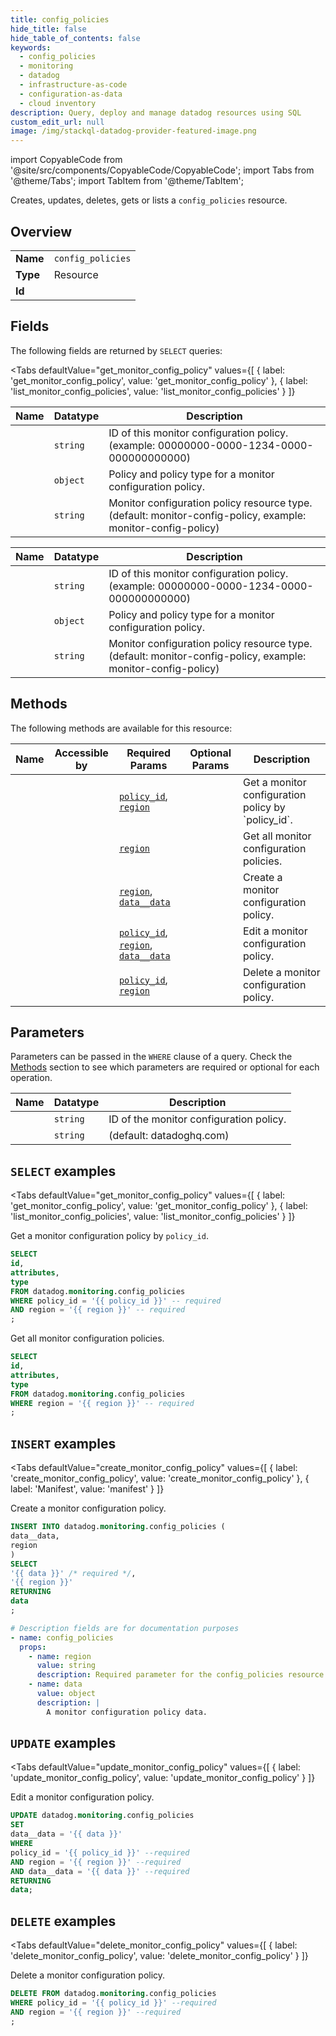 ```yaml
--- 
title: config_policies
hide_title: false
hide_table_of_contents: false
keywords:
  - config_policies
  - monitoring
  - datadog
  - infrastructure-as-code
  - configuration-as-data
  - cloud inventory
description: Query, deploy and manage datadog resources using SQL
custom_edit_url: null
image: /img/stackql-datadog-provider-featured-image.png
---
```


import CopyableCode from '@site/src/components/CopyableCode/CopyableCode';
import Tabs from '@theme/Tabs';
import TabItem from '@theme/TabItem';

Creates, updates, deletes, gets or lists a <code>config_policies</code> resource.

## Overview
<table><tbody>
<tr><td><b>Name</b></td><td><code>config_policies</code></td></tr>
<tr><td><b>Type</b></td><td>Resource</td></tr>
<tr><td><b>Id</b></td><td><CopyableCode code="datadog.monitoring.config_policies" /></td></tr>
</tbody></table>

## Fields

The following fields are returned by `SELECT` queries:

<Tabs
    defaultValue="get_monitor_config_policy"
    values={[
        { label: 'get_monitor_config_policy', value: 'get_monitor_config_policy' },
        { label: 'list_monitor_config_policies', value: 'list_monitor_config_policies' }
    ]}
>
<TabItem value="get_monitor_config_policy">

<table>
<thead>
    <tr>
    <th>Name</th>
    <th>Datatype</th>
    <th>Description</th>
    </tr>
</thead>
<tbody>
<tr>
    <td><CopyableCode code="id" /></td>
    <td><code>string</code></td>
    <td>ID of this monitor configuration policy. (example: 00000000-0000-1234-0000-000000000000)</td>
</tr>
<tr>
    <td><CopyableCode code="attributes" /></td>
    <td><code>object</code></td>
    <td>Policy and policy type for a monitor configuration policy.</td>
</tr>
<tr>
    <td><CopyableCode code="type" /></td>
    <td><code>string</code></td>
    <td>Monitor configuration policy resource type. (default: monitor-config-policy, example: monitor-config-policy)</td>
</tr>
</tbody>
</table>
</TabItem>
<TabItem value="list_monitor_config_policies">

<table>
<thead>
    <tr>
    <th>Name</th>
    <th>Datatype</th>
    <th>Description</th>
    </tr>
</thead>
<tbody>
<tr>
    <td><CopyableCode code="id" /></td>
    <td><code>string</code></td>
    <td>ID of this monitor configuration policy. (example: 00000000-0000-1234-0000-000000000000)</td>
</tr>
<tr>
    <td><CopyableCode code="attributes" /></td>
    <td><code>object</code></td>
    <td>Policy and policy type for a monitor configuration policy.</td>
</tr>
<tr>
    <td><CopyableCode code="type" /></td>
    <td><code>string</code></td>
    <td>Monitor configuration policy resource type. (default: monitor-config-policy, example: monitor-config-policy)</td>
</tr>
</tbody>
</table>
</TabItem>
</Tabs>

## Methods

The following methods are available for this resource:

<table>
<thead>
    <tr>
    <th>Name</th>
    <th>Accessible by</th>
    <th>Required Params</th>
    <th>Optional Params</th>
    <th>Description</th>
    </tr>
</thead>
<tbody>
<tr>
    <td><a href="#get_monitor_config_policy"><CopyableCode code="get_monitor_config_policy" /></a></td>
    <td><CopyableCode code="select" /></td>
    <td><a href="#parameter-policy_id"><code>policy_id</code></a>, <a href="#parameter-region"><code>region</code></a></td>
    <td></td>
    <td>Get a monitor configuration policy by `policy_id`.</td>
</tr>
<tr>
    <td><a href="#list_monitor_config_policies"><CopyableCode code="list_monitor_config_policies" /></a></td>
    <td><CopyableCode code="select" /></td>
    <td><a href="#parameter-region"><code>region</code></a></td>
    <td></td>
    <td>Get all monitor configuration policies.</td>
</tr>
<tr>
    <td><a href="#create_monitor_config_policy"><CopyableCode code="create_monitor_config_policy" /></a></td>
    <td><CopyableCode code="insert" /></td>
    <td><a href="#parameter-region"><code>region</code></a>, <a href="#parameter-data__data"><code>data__data</code></a></td>
    <td></td>
    <td>Create a monitor configuration policy.</td>
</tr>
<tr>
    <td><a href="#update_monitor_config_policy"><CopyableCode code="update_monitor_config_policy" /></a></td>
    <td><CopyableCode code="update" /></td>
    <td><a href="#parameter-policy_id"><code>policy_id</code></a>, <a href="#parameter-region"><code>region</code></a>, <a href="#parameter-data__data"><code>data__data</code></a></td>
    <td></td>
    <td>Edit a monitor configuration policy.</td>
</tr>
<tr>
    <td><a href="#delete_monitor_config_policy"><CopyableCode code="delete_monitor_config_policy" /></a></td>
    <td><CopyableCode code="delete" /></td>
    <td><a href="#parameter-policy_id"><code>policy_id</code></a>, <a href="#parameter-region"><code>region</code></a></td>
    <td></td>
    <td>Delete a monitor configuration policy.</td>
</tr>
</tbody>
</table>

## Parameters

Parameters can be passed in the `WHERE` clause of a query. Check the [Methods](#methods) section to see which parameters are required or optional for each operation.

<table>
<thead>
    <tr>
    <th>Name</th>
    <th>Datatype</th>
    <th>Description</th>
    </tr>
</thead>
<tbody>
<tr id="parameter-policy_id">
    <td><CopyableCode code="policy_id" /></td>
    <td><code>string</code></td>
    <td>ID of the monitor configuration policy.</td>
</tr>
<tr id="parameter-region">
    <td><CopyableCode code="region" /></td>
    <td><code>string</code></td>
    <td>(default: datadoghq.com)</td>
</tr>
</tbody>
</table>

## `SELECT` examples

<Tabs
    defaultValue="get_monitor_config_policy"
    values={[
        { label: 'get_monitor_config_policy', value: 'get_monitor_config_policy' },
        { label: 'list_monitor_config_policies', value: 'list_monitor_config_policies' }
    ]}
>
<TabItem value="get_monitor_config_policy">

Get a monitor configuration policy by `policy_id`.

```sql
SELECT
id,
attributes,
type
FROM datadog.monitoring.config_policies
WHERE policy_id = '{{ policy_id }}' -- required
AND region = '{{ region }}' -- required
;
```
</TabItem>
<TabItem value="list_monitor_config_policies">

Get all monitor configuration policies.

```sql
SELECT
id,
attributes,
type
FROM datadog.monitoring.config_policies
WHERE region = '{{ region }}' -- required
;
```
</TabItem>
</Tabs>


## `INSERT` examples

<Tabs
    defaultValue="create_monitor_config_policy"
    values={[
        { label: 'create_monitor_config_policy', value: 'create_monitor_config_policy' },
        { label: 'Manifest', value: 'manifest' }
    ]}
>
<TabItem value="create_monitor_config_policy">

Create a monitor configuration policy.

```sql
INSERT INTO datadog.monitoring.config_policies (
data__data,
region
)
SELECT 
'{{ data }}' /* required */,
'{{ region }}'
RETURNING
data
;
```
</TabItem>
<TabItem value="manifest">

```yaml
# Description fields are for documentation purposes
- name: config_policies
  props:
    - name: region
      value: string
      description: Required parameter for the config_policies resource.
    - name: data
      value: object
      description: |
        A monitor configuration policy data.
```
</TabItem>
</Tabs>


## `UPDATE` examples

<Tabs
    defaultValue="update_monitor_config_policy"
    values={[
        { label: 'update_monitor_config_policy', value: 'update_monitor_config_policy' }
    ]}
>
<TabItem value="update_monitor_config_policy">

Edit a monitor configuration policy.

```sql
UPDATE datadog.monitoring.config_policies
SET 
data__data = '{{ data }}'
WHERE 
policy_id = '{{ policy_id }}' --required
AND region = '{{ region }}' --required
AND data__data = '{{ data }}' --required
RETURNING
data;
```
</TabItem>
</Tabs>


## `DELETE` examples

<Tabs
    defaultValue="delete_monitor_config_policy"
    values={[
        { label: 'delete_monitor_config_policy', value: 'delete_monitor_config_policy' }
    ]}
>
<TabItem value="delete_monitor_config_policy">

Delete a monitor configuration policy.

```sql
DELETE FROM datadog.monitoring.config_policies
WHERE policy_id = '{{ policy_id }}' --required
AND region = '{{ region }}' --required
;
```
</TabItem>
</Tabs>
